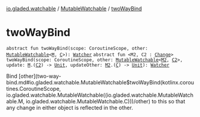 [io.gladed.watchable](../index.md) / [MutableWatchable](index.md) / [twoWayBind](./two-way-bind.md)

# twoWayBind

`abstract fun twoWayBind(scope: CoroutineScope, other: `[`MutableWatchable`](index.md)`<`[`M`](index.md#M)`, `[`C`](index.md#C)`>): `[`Watcher`](../-watcher/index.md)
`abstract fun <M2, C2 : `[`Change`](../-change/index.md)`> twoWayBind(scope: CoroutineScope, other: `[`MutableWatchable`](index.md)`<`[`M2`](two-way-bind.md#M2)`, `[`C2`](two-way-bind.md#C2)`>, update: `[`M`](index.md#M)`.(`[`C2`](two-way-bind.md#C2)`) -> `[`Unit`](https://kotlinlang.org/api/latest/jvm/stdlib/kotlin/-unit/index.html)`, updateOther: `[`M2`](two-way-bind.md#M2)`.(`[`C`](index.md#C)`) -> `[`Unit`](https://kotlinlang.org/api/latest/jvm/stdlib/kotlin/-unit/index.html)`): `[`Watcher`](../-watcher/index.md)

Bind [other](two-way-bind.md#io.gladed.watchable.MutableWatchable$twoWayBind(kotlinx.coroutines.CoroutineScope, io.gladed.watchable.MutableWatchable((io.gladed.watchable.MutableWatchable.M, io.gladed.watchable.MutableWatchable.C)))/other) to this so that any change in either object is reflected in the other.

